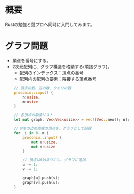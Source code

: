 # 概要
Rustの勉強と競プロへ同時に入門してみます。

# グラフ問題
- 頂点を番号にする。
- 2次元配列に、グラフ構造を格納する(隣接グラフ)。
  - 配列のインデックス：頂点の番号
  - 配列内の配列の要素：隣接する頂点番号
```rust
    // 頂点の数、辺の数、クエリの数
    proconio::input! {
        n:usize,
        m:usize
    }

    // 各頂点の隣接リスト
    let mut graph: Vec<Vec<usize>> = vec![Vec::new(); n];

    // M本の辺の両端の頂点を、グラフとして記録
    for _i in 0..m {
        proconio::input! {
            mut u:usize,
            mut v:usize
        }

        // 頂点は0始まりにし、グラフに追加
        u -= 1;
        v -= 1;

        graph[u].push(v);
        graph[v].push(u);
    }
```
